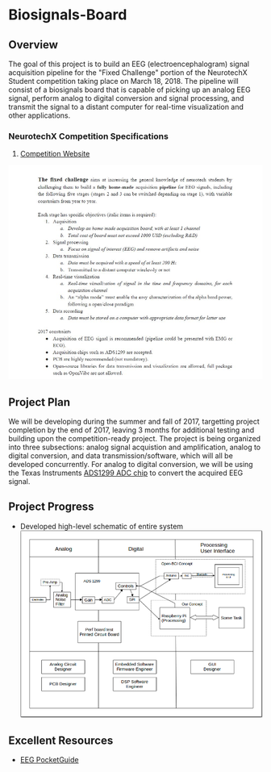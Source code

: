 # Biosignals-Board

## Overview

The goal of this project is to build an EEG (electroencephalogram) signal acquisition pipeline for the "Fixed Challenge" portion of the NeurotechX Student competition taking place on March 18, 2018. The pipeline will consist of a biosignals board that is capable of picking up an analog EEG signal, perform analog to digital conversion and signal processing, and transmit the signal to a distant computer for real-time visualization and other applications.

### NeurotechX Competition Specifications

1. [Competition Website](https://neurotechx.github.io/studentclubs/competition/ "NeurotechX Competition")

![Competition Requirements](./resources/CompetitionRequirements2017.JPG)

## Project Plan
We will be developing during the summer and fall of 2017, targetting project completion by the end of 2017, leaving 3 months for additional testing and building upon the competition-ready project. The project is being organized into three subsections: analog signal acquistion and amplification, analog to digital conversion, and data transmission/software, which will all be developed concurrently. For analog to digital conversion, we will be using the Texas Instruments [ADS1299 ADC chip](./code/digital/README.md) to convert the acquired EEG signal.

## Project Progress
* Developed high-level schematic of entire system
![High-level Schematic](./resources/FixedProject.png) 

## Excellent Resources
* [EEG PocketGuide](https://drive.google.com/file/d/0B4xsbDIeDmLPY3hObm1DVjV1TmM/view?usp=sharing)
